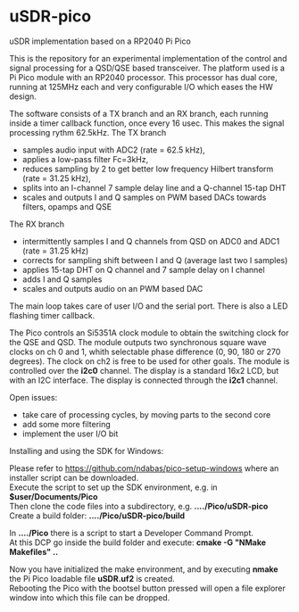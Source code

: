 # uSDR-pico
uSDR implementation based on a RP2040 Pi Pico

This is the repository for an experimental implementation of the control and signal processing for a QSD/QSE based transceiver. The platform used is a Pi Pico module with an RP2040 processor. This processor has dual core, running at 125MHz each and very configurable I/O which eases the HW design.

The software consists of a TX branch and an RX branch, each running inside a timer callback function, once every 16 usec. This makes the signal processing rythm 62.5kHz. 
The TX branch 
- samples audio input with ADC2 (rate = 62.5 kHz), 
- applies a low-pass filter Fc=3kHz, 
- reduces sampling by 2 to get better low frequency Hilbert transform (rate = 31.25 kHz), 
- splits into an I-channel 7 sample delay line and a Q-channel 15-tap DHT
- scales and outputs I and Q samples on PWM based DACs towards filters, opamps and QSE

The RX branch
- intermittently samples I and Q channels from QSD on ADC0 and ADC1 (rate = 31.25 kHz)
- corrects for sampling shift between I and Q (average last two I samples)
- applies 15-tap DHT on Q channel and 7 sample delay on I channel
- adds I and Q samples
- scales and outputs audio on an PWM based DAC

The main loop takes care of user I/O and the serial port. There is also a LED flashing timer callback.

The Pico controls an Si5351A clock module to obtain the switching clock for the QSE and QSD. The module outputs two synchronous square wave clocks on ch 0 and 1, whith selectable phase difference (0, 90, 180 or 270 degrees). The clock on ch2 is free to be used for other goals. The module is controlled over the **i2c0** channel.
The display is a standard 16x2 LCD, but with an I2C interface. The display is connected through the **i2c1** channel.

Open issues:
- take care of processing cycles, by moving parts to the second core
- add some more filtering 
- implement the user I/O bit


Installing and using the SDK for Windows:

Please refer to https://github.com/ndabas/pico-setup-windows  where an installer script can be downloaded.  
Execute the script to set up the SDK environment, e.g. in **$user/Documents/Pico**  
Then clone the code files into a subdirectory, e.g. **..../Pico/uSDR-pico**  
Create a build folder: **..../Pico/uSDR-pico/build**  

In **..../Pico** there is a script to start a Developer Command Prompt.  
At this DCP go inside the build folder and execute: **cmake -G "NMake Makefiles" ..**

Now you have initialized the make environment, and by executing **nmake** the Pi Pico loadable file **uSDR.uf2** is created.  
Rebooting the Pico with the bootsel button pressed will open a file explorer window into which this file can be dropped.  

